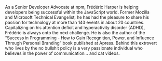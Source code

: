 As a Senior Developer Advocate at npm, Frédéric Harper is helping developers being successful within the JavaScript world. Former Mozilla and Microsoft Technical Evangelist, he has had the pleasure to share his passion for technology at more than 140 events in about 20 countries. Capitalizing on his attention deficit and hyperactivity disorder (ADHD), Frédéric is always onto the next challenge. He is also the author of the “Success in Programming - How to Gain Recognition, Power, and Influence Through Personal Branding” book published at Apress. Behind this extrovert who lives by the no bullshit policy is a very passionate individual who believes in the power of communication... and cat videos.